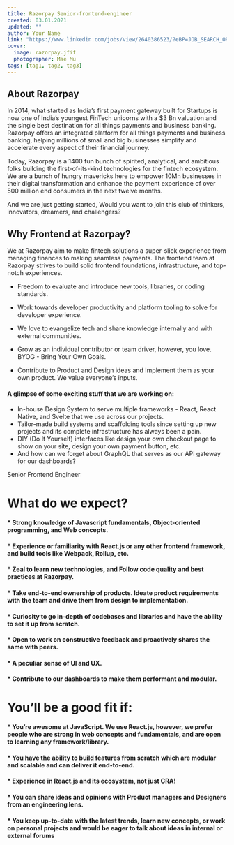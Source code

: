 ```yaml
---
title: Razorpay Senior-frontend-engineer
created: 03.01.2021
updated: ""
author: Your Name
link: "https://www.linkedin.com/jobs/view/2640386523/?eBP=JOB_SEARCH_ORGANIC&recommendedFlavor=ACTIVELY_HIRING_COMPANY&refId=6hKIN%2BCDPDFExh0%2F4OP4nQ%3D%3D&trackingId=RjpOsp1yfwsYpi9KGwrn6w%3D%3D&trk=flagship3_search_srp_jobs"
cover:
  image: razorpay.jfif
  photographer: Mae Mu
tags: [tag1, tag2, tag3] 
---
```


## About Razorpay

In 2014, what started as India’s first payment gateway built for Startups is now one of India’s youngest FinTech unicorns with a $3 Bn valuation and the single best destination for all things payments and business banking. Razorpay offers an integrated platform for all things payments and business banking, helping millions of small and big businesses simplify and accelerate every aspect of their financial journey.


Today, Razorpay is a 1400 fun bunch of spirited, analytical, and ambitious folks building the first-of-its-kind technologies for the fintech ecosystem. We are a bunch of hungry mavericks here to empower 10Mn businesses in their digital transformation and enhance the payment experience of over 500 million end consumers in the next twelve months.


And we are just getting started, Would you want to join this club of thinkers, innovators, dreamers, and challengers?


## Why Frontend at Razorpay?

We at Razorpay aim to make fintech solutions a super-slick experience from managing finances to making seamless payments. The frontend team at Razorpay strives to build solid frontend foundations, infrastructure, and top-notch experiences.

 * Freedom to evaluate and introduce new tools, libraries, or coding standards. 
 

 * Work towards developer productivity and platform tooling to solve for developer experience. 
 
 * We love to evangelize tech and share knowledge internally and with external communities. 
 
 * Grow as an individual contributor or team driver, however, you love. BYOG - Bring Your Own Goals. 
 * Contribute to Product and Design ideas and Implement them as your own product. We value everyone’s inputs.

 #### A glimpse of some exciting stuff that we are working on:
 

 * In-house Design System to serve multiple frameworks - React, React Native, and Svelte that we use across our projects.
 * Tailor-made build systems and scaffolding tools since setting up new projects and its complete infrastructure has always been a pain.
* DIY (Do It Yourself) interfaces like design your own checkout page to show on your site, design your own payment button, etc.
* And how can we forget about GraphQL that serves as our API gateway for our dashboards?

Senior Frontend Engineer

# What do we expect? 

#### * Strong knowledge of Javascript fundamentals, Object-oriented programming, and Web concepts.
#### * Experience or familiarity with React.js or any other frontend framework, and build tools like Webpack, Rollup, etc.
#### * Zeal to learn new technologies, and Follow code quality and best practices at Razorpay.

#### * Take end-to-end ownership of products. Ideate product requirements with the team and drive them from design to implementation.
#### * Curiosity to go in-depth of codebases and libraries and have the ability to set it up from scratch.
#### * Open to work on constructive feedback and proactively shares the same with peers.
#### * A peculiar sense of UI and UX.
#### * Contribute to our dashboards to make them performant and modular.

# You’ll be a good fit if:


#### * You’re awesome at JavaScript. We use React.js, however, we prefer people who are strong in web concepts and fundamentals, and are open to learning any framework/library.

#### * You have the ability to build features from scratch which are modular and scalable and can deliver it end-to-end.
#### * Experience in React.js and its ecosystem, not just CRA!
#### * You can share ideas and opinions with Product managers and Designers from an engineering lens.
#### * You keep up-to-date with the latest trends, learn new concepts, or work on personal projects and would be eager to talk about ideas in internal or external forums